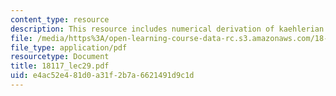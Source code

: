 ```yaml
---
content_type: resource
description: This resource includes numerical derivation of kaehlerian hodge theory,
file: /media/https%3A/open-learning-course-data-rc.s3.amazonaws.com/18-117-topics-in-several-complex-variables-spring-2005/e4ac52e481d0a31f2b7a6621491d9c1d_18117_lec29.pdf
file_type: application/pdf
resourcetype: Document
title: 18117_lec29.pdf
uid: e4ac52e4-81d0-a31f-2b7a-6621491d9c1d
---
```

